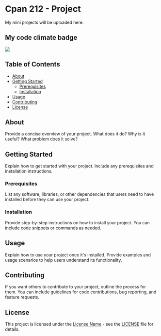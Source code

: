 # Cpan 212 - Project

My mini projects will be uploaded here.

## My code climate badge
<a href="https://codeclimate.com/github/Jerick0829/Cpan212-Project/maintainability"><img src="https://api.codeclimate.com/v1/badges/975b342c05161959f92d/maintainability" /></a>


## Table of Contents

- [About](#about)
- [Getting Started](#getting-started)
  - [Prerequisites](#prerequisites)
  - [Installation](#installation)
- [Usage](#usage)
- [Contributing](#contributing)
- [License](#license)

## About

Provide a concise overview of your project. What does it do? Why is it useful? What problem does it solve?

## Getting Started

Explain how to get started with your project. Include any prerequisites and installation instructions.

### Prerequisites

List any software, libraries, or other dependencies that users need to have installed before they can use your project.

### Installation

Provide step-by-step instructions on how to install your project. You can include code snippets or commands as needed.

## Usage

Explain how to use your project once it's installed. Provide examples and usage scenarios to help users understand its functionality.

## Contributing

If you want others to contribute to your project, outline the process for them. You can include guidelines for code contributions, bug reporting, and feature requests.

## License

This project is licensed under the [License Name](LICENSE) - see the [LICENSE](LICENSE) file for details.
